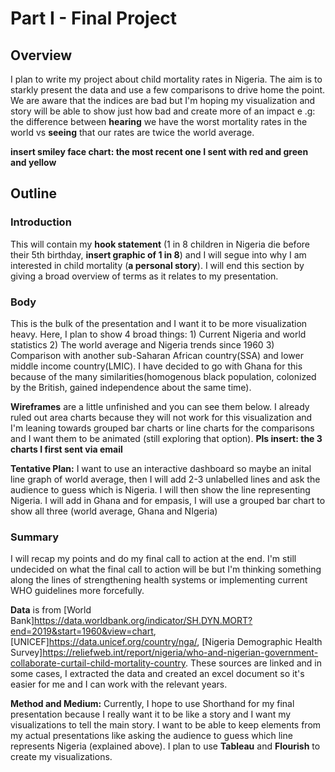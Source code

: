 # Part I - Final Project

## Overview
I plan to write my project about child mortality rates in Nigeria. The aim is to starkly present the data and use a few comparisons to drive home the point. We are aware that the indices are bad but I'm hoping my visualization and story will be able to show just how bad and create more of an impact e .g: the difference between **hearing** we have the worst mortality rates in the world vs **seeing** that our rates are twice the world average.

**insert smiley face chart: the most recent one I sent with red and green and yellow**

## Outline
 ### Introduction
 This will contain my **hook statement** (1 in 8 children in Nigeria die before their 5th birthday, **insert graphic of 1 in 8**) and I will segue into why I am interested in child mortality (**a personal story**). I will end this section by giving a broad overview of terms as it relates to my presentation.
 
  ### Body
   This is the bulk of the presentation and I want it to be more visualization heavy. Here, I plan to show 4 broad things: 1) Current Nigeria and world statistics 2) The world average and Nigeria trends since 1960 3) Comparison with another sub-Saharan African country(SSA) and lower middle income country(LMIC). I have decided to go with Ghana for this because of the many similarities(homogenous black population, colonized by the British, gained independence about the same time).
   
   **Wireframes** are a little unfinished and you can see them below. I already ruled out area charts because they will not work for this visualization and I'm leaning towards grouped bar charts or line charts for the comparisons and I want them to be animated (still exploring that option).
   **Pls insert: the 3 charts I first sent via email**
   
  **Tentative Plan:**  I want to use an interactive dashboard so maybe an inital line graph of world average, then I will add 2-3 unlabelled lines and ask the audience to guess which is Nigeria. I will then show the line representing Nigeria. I will add in Ghana and for empasis, I will use a grouped bar chart to show all three (world average, Ghana and NIgeria)
   
   
  
   ### Summary
   I will recap my points and do my final call to action at the end. I'm still undecided on what the final call to action will be but I'm thinking something along the lines of strengthening health systems or implementing current WHO guidelines more forcefully.
   
   
   
   
   
   
   **Data** is from [World Bank]<https://data.worldbank.org/indicator/SH.DYN.MORT?end=2019&start=1960&view=chart>, [UNICEF]<https://data.unicef.org/country/nga/>, [Nigeria Demographic Health Survey]<https://reliefweb.int/report/nigeria/who-and-nigerian-government-collaborate-curtail-child-mortality-country>. These sources are linked and in some cases, I extracted the data and created an excel document so it's easier for me and I can work with the relevant years.
  
   **Method and Medium:** Currently, I hope to use Shorthand for my final presentation because I really want it to be like a story and I want my visualizations to tell the main story. I want to be able to keep elements from my actual presentations like asking the audience to guess which line represents Nigeria (explained above). I plan to use **Tableau** and **Flourish** to create my visualizations.
 




